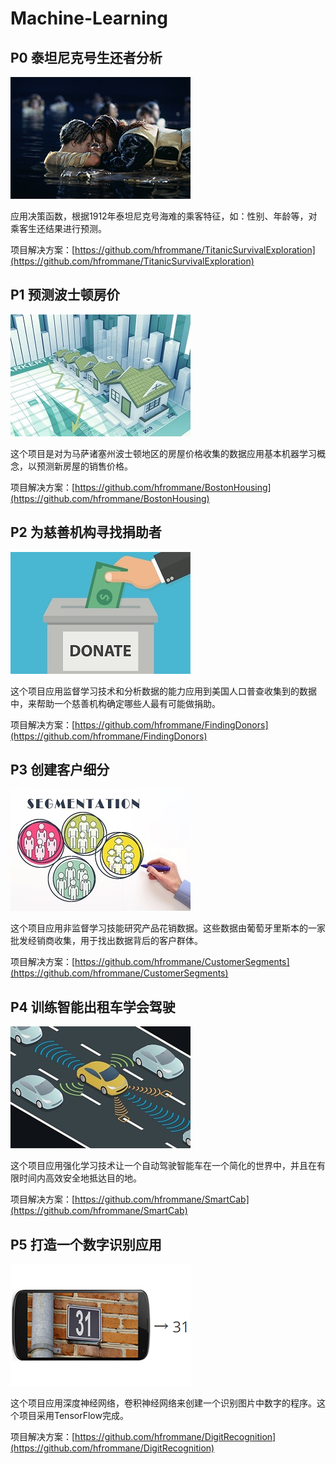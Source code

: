 # Machine-Learning

## P0 泰坦尼克号生还者分析
![](https://raw.githubusercontent.com/hfrommane/Machine-Learning/master/images/project-0.jpg)

应用决策函数，根据1912年泰坦尼克号海难的乘客特征，如：性别、年龄等，对乘客生还结果进行预测。

项目解决方案：[https://github.com/hfrommane/TitanicSurvivalExploration](https://github.com/hfrommane/TitanicSurvivalExploration)

## P1 预测波士顿房价
![](https://raw.githubusercontent.com/hfrommane/Machine-Learning/master/images/project-1.jpg)

这个项目是对为马萨诸塞州波士顿地区的房屋价格收集的数据应用基本机器学习概念，以预测新房屋的销售价格。

项目解决方案：[https://github.com/hfrommane/BostonHousing](https://github.com/hfrommane/BostonHousing)

## P2 为慈善机构寻找捐助者
![](https://raw.githubusercontent.com/hfrommane/Machine-Learning/master/images/project-2.jpg)

这个项目应用监督学习技术和分析数据的能力应用到美国人口普查收集到的数据中，来帮助一个慈善机构确定哪些人最有可能做捐助。

项目解决方案：[https://github.com/hfrommane/FindingDonors](https://github.com/hfrommane/FindingDonors)

## P3 创建客户细分
![](https://raw.githubusercontent.com/hfrommane/Machine-Learning/master/images/project-3.jpg)

这个项目应用非监督学习技能研究产品花销数据。这些数据由葡萄牙里斯本的一家批发经销商收集，用于找出数据背后的客户群体。

项目解决方案：[https://github.com/hfrommane/CustomerSegments](https://github.com/hfrommane/CustomerSegments)

## P4 训练智能出租车学会驾驶
![](https://raw.githubusercontent.com/hfrommane/Machine-Learning/master/images/project-4.jpg)

这个项目应用强化学习技术让一个自动驾驶智能车在一个简化的世界中，并且在有限时间内高效安全地抵达目的地。

项目解决方案：[https://github.com/hfrommane/SmartCab](https://github.com/hfrommane/SmartCab)

## P5 打造一个数字识别应用
![](https://raw.githubusercontent.com/hfrommane/Machine-Learning/master/images/project-5.jpg)

这个项目应用深度神经网络，卷积神经网络来创建一个识别图片中数字的程序。这个项目采用TensorFlow完成。

项目解决方案：[https://github.com/hfrommane/DigitRecognition](https://github.com/hfrommane/DigitRecognition)
